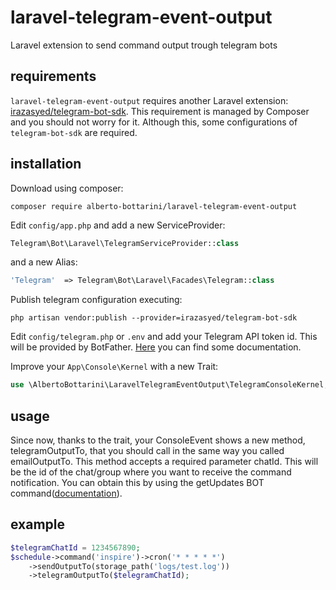 # laravel-telegram-event-output
Laravel extension to send command output trough telegram bots

## requirements

`laravel-telegram-event-output` requires another Laravel extension: [irazasyed/telegram-bot-sdk](https://github.com/irazasyed/telegram-bot-sdk). This requirement is managed by Composer and you should not worry for it. Although this, some configurations of `telegram-bot-sdk` are required.

## installation

Download using composer:

```shell
composer require alberto-bottarini/laravel-telegram-event-output
```
    
Edit `config/app.php` and add a new ServiceProvider:
```php
Telegram\Bot\Laravel\TelegramServiceProvider::class
```
    
and a new Alias:

```php
'Telegram'  => Telegram\Bot\Laravel\Facades\Telegram::class
```
    
Publish telegram configuration executing:

```shell
php artisan vendor:publish --provider=irazasyed/telegram-bot-sdk
```
    
Edit `config/telegram.php` or `.env` and add your Telegram API token id. This will be provided by BotFather. [Here](https://core.telegram.org/bots) you can find some documentation.
    
Improve your `App\Console\Kernel` with a new Trait:

```php
use \AlbertoBottarini\LaravelTelegramEventOutput\TelegramConsoleKernel;
```
     
## usage

Since now, thanks to the trait, your ConsoleEvent shows a new method, telegramOutputTo, that you should call in the same way you called emailOutputTo. This method accepts a required parameter chatId. This will be the id of the chat/group where you want to receive the command notification. You can obtain this by using the getUpdates BOT command([documentation](https://core.telegram.org/bots/api)).

## example

```php
$telegramChatId = 1234567890;
$schedule->command('inspire')->cron('* * * * *')
    ->sendOutputTo(storage_path('logs/test.log'))
    ->telegramOutputTo($telegramChatId);
```
